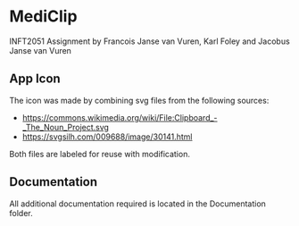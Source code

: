# MediClip
INFT2051 Assignment by Francois Janse van Vuren, Karl Foley and Jacobus Janse van Vuren

## App Icon
The icon was made by combining svg files from the following sources:
* https://commons.wikimedia.org/wiki/File:Clipboard_-_The_Noun_Project.svg
* https://svgsilh.com/009688/image/30141.html

Both files are labeled for reuse with modification.

## Documentation
All additional documentation required is located in the Documentation folder.
